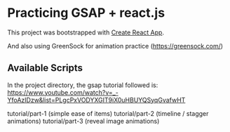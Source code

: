 # Practicing GSAP + react.js

This project was bootstrapped with [Create React App](https://github.com/facebook/create-react-app).

And also using GreenSock for animation practice (https://greensock.com/)

## Available Scripts

In the project directory, the gsap tutorial followed is:
https://www.youtube.com/watch?v=_-YfoAzIDzw&list=PLgcPxVODYXGIT9iX0uHBUYQSyqGvafwHT

tutorial/part-1 (simple ease of items)
tutorial/part-2 (timeline / stagger animations)
tutorial/part-3 (reveal image animations)